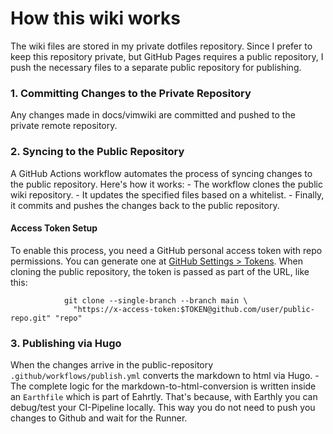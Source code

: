 # How this wiki works

The wiki files are stored in my private dotfiles repository.
Since I prefer to keep this repository private, but GitHub Pages requires a public repository, I push the necessary files to a separate public repository for publishing.

### 1. Committing Changes to the Private Repository
Any changes made in docs/vimwiki are committed and pushed to the private remote repository.


### 2. Syncing to the Public Repository
A GitHub Actions workflow automates the process of syncing changes to the public repository. Here's how it works:
    - The workflow clones the public wiki repository.
    - It updates the specified files based on a whitelist.
    - Finally, it commits and pushes the changes back to the public repository.
    
#### Access Token Setup
To enable this process, you need a GitHub personal access token with repo permissions. You can generate one at [GitHub Settings > Tokens](https://github.com/settings/tokens). When cloning the public repository, the token is passed as part of the URL, like this:
```
            git clone --single-branch --branch main \
              "https://x-access-token:$TOKEN@github.com/user/public-repo.git" "repo"
```

### 3. Publishing via Hugo
When the changes arrive in the public-repository `.github/workflows/publish.yml` converts the markdown to html via Hugo.
    - The complete logic for the markdown-to-html-conversion is written inside an `Earthfile` which is part of Eahrtly. That\'s because, with Earthly you can debug/test your CI-Pipeline locally. This way you do not need to push you changes to Github and wait for the Runner.
